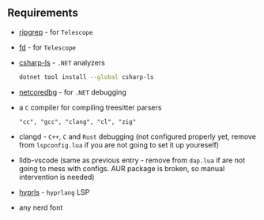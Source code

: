 ## Requirements

- [ripgrep](https://github.com/BurntSushi/ripgrep) - for `Telescope`
- [fd](https://github.com/sharkdp/fd) - for `Telescope`
- [csharp-ls](https://github.com/razzmatazz/csharp-language-server) - `.NET` analyzers

	```bash
	dotnet tool install --global csharp-ls
	```
- [netcoredbg](https://github.com/Samsung/netcoredbg) - for `.NET` debugging
- a `C` compiler for compiling treesitter parsers
		
	```
	"cc", "gcc", "clang", "cl", "zig"
	```
- clangd - `C++`, `C` and `Rust` debugging (not configured properly yet, remove from `lspconfig.lua` if you are not going to set it up youreself)
- lldb-vscode (same as previous entry - remove from `dap.lua` if are not going to mess with configs. AUR package is broken, so manual intervention is needed)
- [hyprls](https://github.com/hyprland-community/hyprls) - `hyprlang` LSP
- any nerd font
